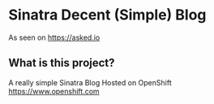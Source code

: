 Sinatra Decent (Simple) Blog
====================

As seen on https://asked.io

What is this project?
----------------------------

A really simple Sinatra Blog Hosted on OpenShift https://www.openshift.com


